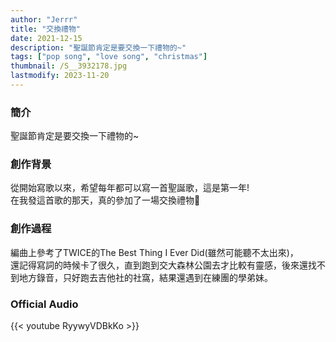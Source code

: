 ```yaml
---
author: "Jerrr"
title: "交換禮物"
date: 2021-12-15
description: "聖誕節肯定是要交換一下禮物的~"
tags: ["pop song", "love song", "christmas"]
thumbnail: /S__3932178.jpg
lastmodify: 2023-11-20
---
```


### 簡介
聖誕節肯定是要交換一下禮物的~

### 創作背景
從開始寫歌以來，希望每年都可以寫一首聖誕歌，這是第一年!<br>
在我發這首歌的那天，真的參加了一場交換禮物🤣

### 創作過程
編曲上參考了TWICE的The Best Thing I Ever Did(雖然可能聽不太出來)，<br>
還記得寫詞的時候卡了很久，直到跑到交大森林公園去才比較有靈感，後來還找不到地方錄音，只好跑去吉他社的社窩，結果還遇到在練團的學弟妹。


### Official Audio
{{< youtube RyywyVDBkKo >}}
